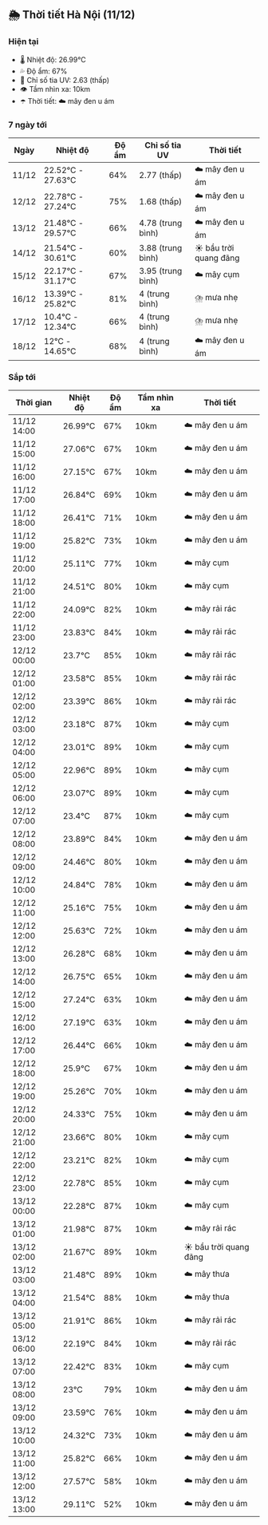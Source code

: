 ## 🌦️ Thời tiết Hà Nội (11/12)

### Hiện tại

- 🌡️ Nhiệt độ: 26.99℃
- 💦 Độ ẩm: 67%
- 🌟 Chỉ số tia UV: 2.63 (thấp)
- 👁️ Tầm nhìn xa: 10km
- ☂️ Thời tiết: ☁️ mây đen u ám

### 7 ngày tới

| Ngày | Nhiệt độ | Độ ẩm | Chỉ số tia UV | Thời tiết |
| --- | --- | --- | --- | --- |
| 11/12 | 22.52℃ - 27.63℃ | 64% | 2.77 (thấp) | ☁️ mây đen u ám |
| 12/12 | 22.78℃ - 27.24℃ | 75% | 1.68 (thấp) | ☁️ mây đen u ám |
| 13/12 | 21.48℃ - 29.57℃ | 66% | 4.78 (trung bình) | ☁️ mây đen u ám |
| 14/12 | 21.54℃ - 30.61℃ | 60% | 3.88 (trung bình) | ☀️ bầu trời quang đãng |
| 15/12 | 22.17℃ - 31.17℃ | 67% | 3.95 (trung bình) | ☁️ mây cụm |
| 16/12 | 13.39℃ - 25.82℃ | 81% | 4 (trung bình) | ⛈️ mưa nhẹ |
| 17/12 | 10.4℃ - 12.34℃ | 66% | 4 (trung bình) | ⛈️ mưa nhẹ |
| 18/12 | 12℃ - 14.65℃ | 68% | 4 (trung bình) | ☁️ mây đen u ám |

### Sắp tới

| Thời gian | Nhiệt độ | Độ ẩm | Tầm nhìn xa | Thời tiết |
| --- | --- | --- | --- | --- |
| 11/12 14:00 | 26.99℃ | 67% | 10km | ☁️ mây đen u ám |
| 11/12 15:00 | 27.06℃ | 67% | 10km | ☁️ mây đen u ám |
| 11/12 16:00 | 27.15℃ | 67% | 10km | ☁️ mây đen u ám |
| 11/12 17:00 | 26.84℃ | 69% | 10km | ☁️ mây đen u ám |
| 11/12 18:00 | 26.41℃ | 71% | 10km | ☁️ mây đen u ám |
| 11/12 19:00 | 25.82℃ | 73% | 10km | ☁️ mây đen u ám |
| 11/12 20:00 | 25.11℃ | 77% | 10km | ☁️ mây cụm |
| 11/12 21:00 | 24.51℃ | 80% | 10km | ☁️ mây cụm |
| 11/12 22:00 | 24.09℃ | 82% | 10km | ☁️ mây rải rác |
| 11/12 23:00 | 23.83℃ | 84% | 10km | ☁️ mây rải rác |
| 12/12 00:00 | 23.7℃ | 85% | 10km | ☁️ mây rải rác |
| 12/12 01:00 | 23.58℃ | 85% | 10km | ☁️ mây rải rác |
| 12/12 02:00 | 23.39℃ | 86% | 10km | ☁️ mây rải rác |
| 12/12 03:00 | 23.18℃ | 87% | 10km | ☁️ mây cụm |
| 12/12 04:00 | 23.01℃ | 89% | 10km | ☁️ mây cụm |
| 12/12 05:00 | 22.96℃ | 89% | 10km | ☁️ mây cụm |
| 12/12 06:00 | 23.07℃ | 89% | 10km | ☁️ mây cụm |
| 12/12 07:00 | 23.4℃ | 87% | 10km | ☁️ mây cụm |
| 12/12 08:00 | 23.89℃ | 84% | 10km | ☁️ mây đen u ám |
| 12/12 09:00 | 24.46℃ | 80% | 10km | ☁️ mây đen u ám |
| 12/12 10:00 | 24.84℃ | 78% | 10km | ☁️ mây đen u ám |
| 12/12 11:00 | 25.16℃ | 75% | 10km | ☁️ mây đen u ám |
| 12/12 12:00 | 25.63℃ | 72% | 10km | ☁️ mây đen u ám |
| 12/12 13:00 | 26.28℃ | 68% | 10km | ☁️ mây đen u ám |
| 12/12 14:00 | 26.75℃ | 65% | 10km | ☁️ mây đen u ám |
| 12/12 15:00 | 27.24℃ | 63% | 10km | ☁️ mây đen u ám |
| 12/12 16:00 | 27.19℃ | 63% | 10km | ☁️ mây đen u ám |
| 12/12 17:00 | 26.44℃ | 66% | 10km | ☁️ mây đen u ám |
| 12/12 18:00 | 25.9℃ | 67% | 10km | ☁️ mây đen u ám |
| 12/12 19:00 | 25.26℃ | 70% | 10km | ☁️ mây đen u ám |
| 12/12 20:00 | 24.33℃ | 75% | 10km | ☁️ mây đen u ám |
| 12/12 21:00 | 23.66℃ | 80% | 10km | ☁️ mây cụm |
| 12/12 22:00 | 23.21℃ | 82% | 10km | ☁️ mây cụm |
| 12/12 23:00 | 22.78℃ | 85% | 10km | ☁️ mây cụm |
| 13/12 00:00 | 22.28℃ | 87% | 10km | ☁️ mây cụm |
| 13/12 01:00 | 21.98℃ | 87% | 10km | ☁️ mây rải rác |
| 13/12 02:00 | 21.67℃ | 89% | 10km | ☀️ bầu trời quang đãng |
| 13/12 03:00 | 21.48℃ | 89% | 10km | ☁️ mây thưa |
| 13/12 04:00 | 21.54℃ | 88% | 10km | ☁️ mây thưa |
| 13/12 05:00 | 21.91℃ | 86% | 10km | ☁️ mây rải rác |
| 13/12 06:00 | 22.19℃ | 84% | 10km | ☁️ mây rải rác |
| 13/12 07:00 | 22.42℃ | 83% | 10km | ☁️ mây cụm |
| 13/12 08:00 | 23℃ | 79% | 10km | ☁️ mây đen u ám |
| 13/12 09:00 | 23.59℃ | 76% | 10km | ☁️ mây đen u ám |
| 13/12 10:00 | 24.32℃ | 73% | 10km | ☁️ mây đen u ám |
| 13/12 11:00 | 25.82℃ | 66% | 10km | ☁️ mây đen u ám |
| 13/12 12:00 | 27.57℃ | 58% | 10km | ☁️ mây đen u ám |
| 13/12 13:00 | 29.11℃ | 52% | 10km | ☁️ mây đen u ám |
